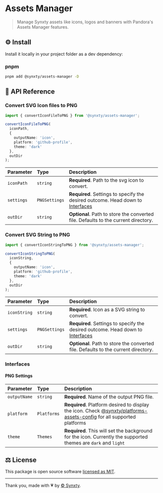 # Assets Manager

> Manage Synxty assets like icons, logos and banners with Pandora's Assets Manager features.

## ⚙️ Install

Install it locally in your project folder as a dev dependency:

### pnpm

```bash
pnpm add @synxty/assets-manager -D
```

## 📖 API Reference

### Convert SVG Icon files to PNG

```typescript
import { convertIconFileToPNG } from '@synxty/assets-manager';

convertIconFileToPNG(
  iconPath, 
  {
    outputName: 'icon',
    platform: 'github-profile',
    theme: 'dark'
  },
  outDir
);
```

| Parameter | Type     | Description                |
| :-------- | :------- | :------------------------- |
| `iconPath` | `string` | **Required**. Path to the svg icon to convert. |
| `settings` | `PNGSettings` | **Required**. Settings to specify the desired outcome. Head down to [Interfaces](#interfaces)|
| `outDir` | `string` | **Optional**. Path to store the converted file. Defaults to the current directory. |

### Convert SVG String to PNG

```typescript
import { convertIconStringToPNG } from '@synxty/assets-manager';

convertIconStringToPNG(
  iconString, 
  {
    outputName: 'icon',
    platform: 'github-profile',
    theme: 'dark'
  },
  outDir
);
```

| Parameter | Type     | Description                |
| :-------- | :------- | :------------------------- |
| `iconString` | `string` | **Required**. Icon as a SVG string to convert. |
| `settings` | `PNGSettings` | **Required**. Settings to specify the desired outcome. Head down to [Interfaces](#interfaces) |
| `outDir` | `string` | **Optional**. Path to store the converted file. Defaults to the current directory. |

### Interfaces

#### PNG Settings

| Parameter | Type     | Description                |
| :-------- | :------- | :------------------------- |
| `outputName` | `string` | **Required**. Name of the output PNG file. |
| `platform` | `Platforms` | **Required**. Platform desired to display the icon. Check [@synxty/platforms-assets-config](https://github.com/synxty/sirius/pkgs/npm/platforms-assets-config) for all supported platforms |
| `theme` | `Themes` | **Required**. This will set the background for the icon. Currently the supported themes are `dark` and `light` |

## ⚖️ License

This package is open source software [licensed as MIT](LICENSE).

---
Thank you, made with 💗 by [&copy; Synxty](https://github.com/synxty).
